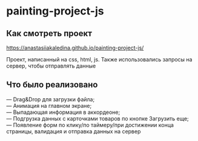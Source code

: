# painting-project-js

## Как смотреть проект

https://anastasiiakaledina.github.io/painting-project-js/

Проект, написанный на css, html, js. Также использовались запросы на сервер, чтобы отправлять данные

## Что было реализовано

— Drag&Drop для загрузки файла;     
— Анимация на главном экране;   
— Выпадающая информация в аккордеоне;  
— Подгрузка данных с карточками товаров по кнопке Загрузить еще;  
— Появление форм по клику/по таймеру/при достижении конца страницы, валидация и отправка данных на сервер
